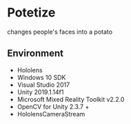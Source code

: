 # Potetize
changes people's faces into a potato

## Environment
- Hololens
- Windows 10 SDK
- Visual Studio 2017
- Unity 2019.1.14f1
- Microsoft Mixed Reality Toolkit v2.2.0
- OpenCV for Unity 2.3.7 +
- HololensCameraStream
